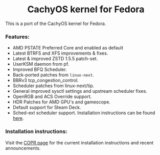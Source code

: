 <div align="center">
 
  <h1 align="center">CachyOS kernel for Fedora</h1>
</div>

This is a port of the CachyOS kernel for Fedora.

### Features:
- AMD PSTATE Preferred Core and enabled as default
- Latest BTRFS and XFS improvements & fixes.
- Latest & improved ZSTD 1.5.5 patch-set.
- UserKSM daemon from pf.
- Improved BFQ Scheduler.
- Back-ported patches from `linux-next`.
- BBRv3 tcp_congestion_control.
- Scheduler patches from linux-next/tip.
- General improved sysctl settings and upstream scheduler fixes.
- OpenRGB and ACS Override support.
- HDR Patches for AMD GPU's and gamescope.
- Default support for Steam Deck.
- Sched-ext scheduler support. Installation instructions can be found [here](https://copr.fedorainfracloud.org/coprs/bieszczaders/kernel-cachyos-addons).

### Installation instructions:

Visit the [COPR page](https://copr.fedorainfracloud.org/coprs/bieszczaders/kernel-cachyos) for the current installation instructions and recent announcements.

